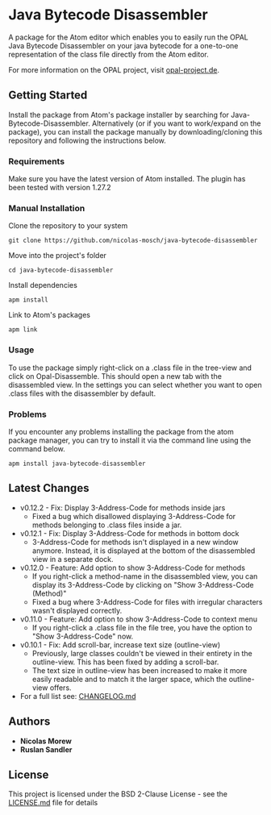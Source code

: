 # Java Bytecode Disassembler

A package for the Atom editor which enables you to easily run the OPAL Java Bytecode Disassembler on your java bytecode for a one-to-one representation of the class file directly from the Atom editor.

For more information on the OPAL project, visit [opal-project.de](http://www.opal-project.de/).

## Getting Started

Install the package from Atom's package installer by searching for Java-Bytecode-Disassembler. Alternatively (or if you want to work/expand on the package), you can install the package manually by downloading/cloning this repository and following the instructions below.

### Requirements

Make sure you have the latest version of Atom installed. The plugin has been tested with version 1.27.2

### Manual Installation

Clone the repository to your system

```
git clone https://github.com/nicolas-mosch/java-bytecode-disassembler
```

Move into the project's folder

```
cd java-bytecode-disassembler
```

Install dependencies

```
apm install
```

Link to Atom's packages

```
apm link
```

### Usage

To use the package simply right-click on a .class file in the tree-view and click on Opal-Disassemble. This should open a new tab with the disassembled view. In the settings you can select whether you want to open .class files with the disassembler by default.

### Problems

If you encounter any problems installing the package from the atom package manager, you can try to install it via the command line using the command below.

```
apm install java-bytecode-disassembler
```

## Latest Changes
* v0.12.2 - Fix: Display 3-Address-Code for methods inside jars
    * Fixed a bug which disallowed displaying 3-Address-Code for methods
    belonging to .class files inside a jar.
* v0.12.1 - Fix: Display 3-Address-Code for methods in bottom dock
    * 3-Address-Code for methods isn't displayed in a new window anymore.
    Instead, it is displayed at the bottom of the disassembled view in a
    separate dock.
* v0.12.0 - Feature: Add option to show 3-Address-Code for methods
    * If you right-click a method-name in the disassembled view, you can
    display its 3-Address-Code by clicking on "Show 3-Address-Code (Method)"
    * Fixed a bug where 3-Address-Code for files with irregular characters
    wasn't displayed correctly.
* v0.11.0 - Feature: Add option to show 3-Address-Code to context menu
    * If you right-click a .class file in the file tree, you have the option
    to "Show 3-Address-Code" now.
* v0.10.1 - Fix: Add scroll-bar, increase text size (outline-view)
    * Previously, large classes couldn't be viewed in their entirety in the
    outline-view. This has been fixed by adding a scroll-bar.
    * The text size in outline-view has been increased to make it more easily
    readable and to match it the larger space, which the outline-view offers.
* For a full list see: [CHANGELOG.md](https://github.com/nicolas-mosch/java-bytecode-disassembler/blob/master/CHANGELOG.md)


## Authors

* **Nicolas Morew**
* **Ruslan Sandler**

## License

This project is licensed under the BSD 2-Clause License - see the [LICENSE.md](LICENSE.md) file for details

